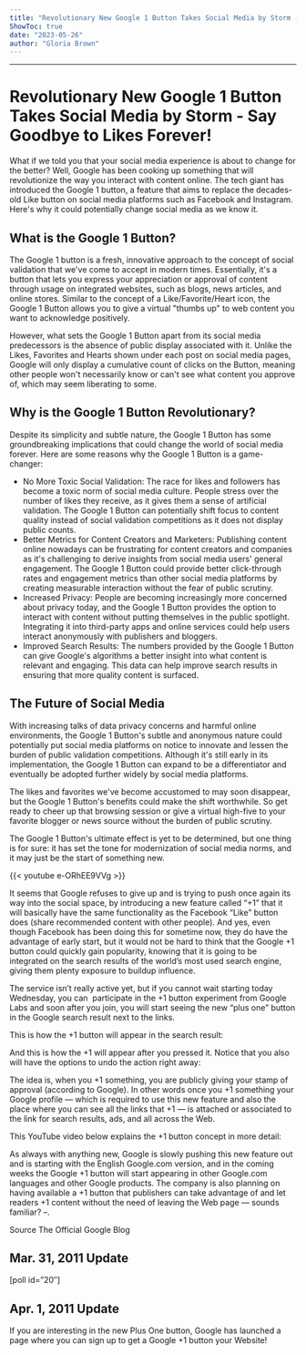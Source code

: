 ```yaml
---
title: "Revolutionary New Google 1 Button Takes Social Media by Storm - Say Goodbye to Likes Forever!"
ShowToc: true 
date: "2023-05-26"
author: "Gloria Brown"
---
```

*****
# Revolutionary New Google 1 Button Takes Social Media by Storm - Say Goodbye to Likes Forever!

What if we told you that your social media experience is about to change for the better? Well, Google has been cooking up something that will revolutionize the way you interact with content online. The tech giant has introduced the Google 1 button, a feature that aims to replace the decades-old Like button on social media platforms such as Facebook and Instagram. Here's why it could potentially change social media as we know it.

## What is the Google 1 Button?

The Google 1 button is a fresh, innovative approach to the concept of social validation that we've come to accept in modern times. Essentially, it's a button that lets you express your appreciation or approval of content through usage on integrated websites, such as blogs, news articles, and online stores. Similar to the concept of a Like/Favorite/Heart icon, the Google 1 Button allows you to give a virtual "thumbs up" to web content you want to acknowledge positively.

However, what sets the Google 1 Button apart from its social media predecessors is the absence of public display associated with it. Unlike the Likes, Favorites and Hearts shown under each post on social media pages, Google will only display a cumulative count of clicks on the Button, meaning other people won't necessarily know or can't see what content you approve of, which may seem liberating to some.

## Why is the Google 1 Button Revolutionary?

Despite its simplicity and subtle nature, the Google 1 Button has some groundbreaking implications that could change the world of social media forever. Here are some reasons why the Google 1 Button is a game-changer:

- No More Toxic Social Validation: The race for likes and followers has become a toxic norm of social media culture. People stress over the number of likes they receive, as it gives them a sense of artificial validation. The Google 1 Button can potentially shift focus to content quality instead of social validation competitions as it does not display public counts.
- Better Metrics for Content Creators and Marketers: Publishing content online nowadays can be frustrating for content creators and companies as it's challenging to derive insights from social media users' general engagement. The Google 1 Button could provide better click-through rates and engagement metrics than other social media platforms by creating measurable interaction without the fear of public scrutiny.
- Increased Privacy: People are becoming increasingly more concerned about privacy today, and the Google 1 Button provides the option to interact with content without putting themselves in the public spotlight. Integrating it into third-party apps and online services could help users interact anonymously with publishers and bloggers.
- Improved Search Results: The numbers provided by the Google 1 Button can give Google's algorithms a better insight into what content is relevant and engaging. This data can help improve search results in ensuring that more quality content is surfaced.

## The Future of Social Media

With increasing talks of data privacy concerns and harmful online environments, the Google 1 Button's subtle and anonymous nature could potentially put social media platforms on notice to innovate and lessen the burden of public validation competitions. Although it's still early in its implementation, the Google 1 Button can expand to be a differentiator and eventually be adopted further widely by social media platforms.

The likes and favorites we've become accustomed to may soon disappear, but the Google 1 Button's benefits could make the shift worthwhile. So get ready to cheer up that browsing session or give a virtual high-five to your favorite blogger or news source without the burden of public scrutiny. 

The Google 1 Button's ultimate effect is yet to be determined, but one thing is for sure: it has set the tone for modernization of social media norms, and it may just be the start of something new.

{{< youtube e-ORhEE9VVg >}} 



It seems that Google refuses to give up and is trying to push once again its way into the social space, by introducing a new feature called “+1” that it will basically have the same functionality as the Facebook “Like” button does (share recommended content with other people). And yes, even though Facebook has been doing this for sometime now, they do have the advantage of early start, but it would not be hard to think that the Google +1 button could quickly gain popularity, knowing that it is going to be integrated on the search results of the world’s most used search engine, giving them plenty exposure to buildup influence.
 
The service isn’t really active yet, but if you cannot wait starting today Wednesday, you can  participate in the +1 button experiment from Google Labs and soon after you join, you will start seeing the new “plus one” button in the Google search result next to the links.
 
This is how the +1 button will appear in the search result:
 

 
And this is how the +1 will appear after you pressed it. Notice that you also will have the options to undo the action right away:
 
The idea is, when you +1 something, you are publicly giving your stamp of approval (according to Google). In other words once you +1 something your Google profile — which is required to use this new feature and also the place where you can see all the links that +1 — is attached or associated to the link for search results, ads, and all across the Web.
 
This YouTube video below explains the +1 button concept in more detail:
 
As always with anything new, Google is slowly pushing this new feature out and is starting with the English Google.com version, and in the coming weeks the Google +1 button will start appearing in other Google.com languages and other Google products. The company is also planning on having available a +1 button that publishers can take advantage of and let readers +1 content without the need of leaving the Web page — sounds familiar? –.
 
Source The Official Google Blog
 
## Mar. 31, 2011 Update
 
[poll id=”20″]
 
## Apr. 1, 2011 Update
 
If you are interesting in the new Plus One button, Google has launched a page where you can sign up to get a Google +1 button your Website!




